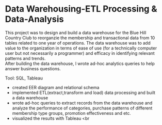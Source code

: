 # Data Warehousing-ETL Processing & Data-Analysis
This project was to design and build a data warehouse for the Blue Hill Country Club to reorganzie the membership and transactional data from 10 tables related to one year of operations. The data warehouse was to add value to the organization in terms of ease of use (for a technically computer user but not necessarily a programmer) and efficacy in identifying relevant patterns and trends.<br>
After building the data warehouse, I wrote ad-hoc analytics queries to help answer business questions.<br>

Tool: SQL, Tableau

* created EER diagram and relational schema  <br>
* implemented ETL(extract,transform and load) data processing and built a data warehouse <br>
* wrote ad-hoc queries to extract records from the data warehouse and analyze the performance of categories, purchase patterns of different membership type groups, promotion effectiveness and etc. <br>
* visualized the results with Tableau  <br

